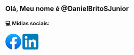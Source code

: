 ## Olá, Meu nome é @DanielBritoSJunior

### :computer: Mídias sociais:
[<img src="https://raw.githubusercontent.com/felipez3r0/felipez3r0/master/assets/facebook.svg" width="50">](https://www.facebook.com/DanielBritodaSJunior) 
[<img src="https://raw.githubusercontent.com/felipez3r0/felipez3r0/master/assets/linkedin.svg" width="50">](www.linkedin.com/in/daniel-brito-da-silva-júnior-20b83b315) 


<!---
DanielBritoSJunior/DanielBritoSJunior is a ✨ special ✨ repository because its `README.md` (this file) appears on your GitHub profile.
You can click the Preview link to take a look at your changes.
--->
